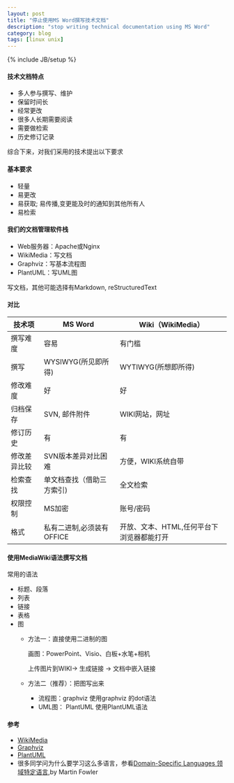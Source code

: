 ```yaml
---
layout: post
title: "停止使用MS Word撰写技术文档"
description: "stop writing technical documentation using MS Word"
category: blog
tags: [linux unix]
---
```

{% include JB/setup %}

#### 技术文档特点
- 多人参与撰写、维护
- 保留时间长
- 经常更改
- 很多人长期需要阅读
- 需要做检索
- 历史修订记录

综合下来，对我们采用的技术提出以下要求

#### 基本要求
- 轻量
- 易更改
- 易获取; 易传播,变更能及时的通知到其他所有人
- 易检索

#### 我们的文档管理软件栈
- Web服务器：Apache或Nginx
- WikiMedia：写文档
- Graphviz：写基本流程图
- PlantUML：写UML图

写文档，其他可能选择有Markdown, reStructuredText

#### 对比

|   技术项       |  MS Word            |  Wiki（WikiMedia）     |
|-------------- |---------------------|-----------------------|
|撰写难度        |容易                  | 有门槛                 |
|撰写           | WYSIWYG(所见即所得)   | WYTIWYG(所想即所得)     |
|修改难度        |好                   | 好                     |
|归档保存        |SVN, 邮件附件         | WIKI网站，网址           |
|修订历史        |有                   | 有                     |
|修改差异比较     |SVN版本差异对比困难    | 方便，WIKI系统自带       |
|检索查找        |单文档查找（借助三方索引) | 全文检索               |
|权限控制        |MS加密                | 账号/密码              |
|格式           |私有二进制,必须装有OFFICE | 开放、文本、HTML,任何平台下浏览器都能打开 |


#### 使用MediaWiki语法撰写文档
常用的语法

- 标题、段落
- 列表
- 链接
- 表格
- 图
  * 方法一：直接使用二进制的图

    画图：PowerPoint、Visio、白板+水笔+相机

    上传图片到WIKI-> 生成链接 -> 文档中嵌入链接
  * 方法二（推荐）：把图写出来
     - 流程图：graphviz
       使用graphviz 的dot语法
     - UML图： PlantUML
       使用PlantUML语法

#### 参考
- [WikiMedia](http://www.wikimedia.org/)
- [Graphviz](http://www.graphviz.org/)
- [PlantUML](http://www.plantuml.com/)
- 很多同学问为什么要学习这么多语言，参看[Domain-Specific Languages 领域特定语言](http://book.douban.com/subject/21964984/),by Martin Fowler

